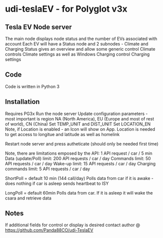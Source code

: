 # udi-teslaEV  -  for Polyglot v3x 
## Tesla EV Node server
The main node displays node status and the number of EVs associated with account
Each EV will have a Status node and 2 subnodes - Climate and Charging
Status gives an overview and allow some generic control
Climate controls Climate settings as well as Windows
Charging control Charging settings 

## Code
Code is written in Python 3 


## Installation
Requires PG3x
Run the node server 
Update configuration parameters - most important is region NA (North America), EU (Europe and most of rest of world), CN (China)
Set TEMP_UNIT and DIST_UNIT
Set LOCATION_EN
Note, if Location is enabled - an Icon will show on App.
Location is needed to get access to longitue and latitude as well as homelink 

Restart node server and press autheticate (should only be needed first time)

Note, there are limitations emposed by the API:
1 API request / car / 5 min
Data (update/Poll) limit:   200 API requests / car / day
Commands limit:	            50 API requests / car / day
Wake-up limit:        	    15 API requests / car / day
Charging commands limit:    5 API requests / car / day

ShortPoll = default 10 min (144 call/day)
    Polls data from car if it is awake - does nothing if car is asleep
    sends heartbeat to ISY

LongPoll = default 60min
    Polls data from car. If it is asleep it will wake the csara and retrieve data

## Notes 
If additional fields for control or display is desired contact author @ https://github.com/Panda88CO/udi-TeslaEV

